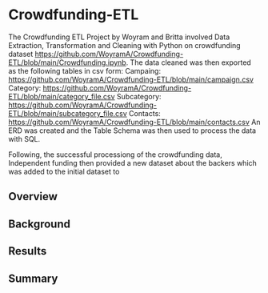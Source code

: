 # Crowdfunding-ETL
The Crowdfunding ETL Project by Woyram and Britta involved Data Extraction, Transformation and Cleaning with Python on crowdfunding dataset https://github.com/WoyramA/Crowdfunding-ETL/blob/main/Crowdfunding.ipynb. The data cleaned was then exported as the following tables in csv form:
Campaing: 
https://github.com/WoyramA/Crowdfunding-ETL/blob/main/campaign.csv
Category: 
https://github.com/WoyramA/Crowdfunding-ETL/blob/main/category_file.csv
Subcategory: 
https://github.com/WoyramA/Crowdfunding-ETL/blob/main/subcategory_file.csv
Contacts: 
https://github.com/WoyramA/Crowdfunding-ETL/blob/main/contacts.csv
An ERD was created and the Table Schema was then used to process the data with SQL.

Following, the successful processiong of the crowdfunding data, Independent funding then provided a new dataset about the backers which was added to the initial dataset to 

## Overview


## Background


## Results


## Summary


